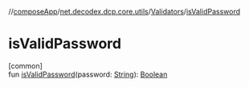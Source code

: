 //[composeApp](../../../index.md)/[net.decodex.dcp.core.utils](../index.md)/[Validators](index.md)/[isValidPassword](is-valid-password.md)

# isValidPassword

[common]\
fun [isValidPassword](is-valid-password.md)(password: [String](https://kotlinlang.org/api/latest/jvm/stdlib/kotlin/-string/index.html)): [Boolean](https://kotlinlang.org/api/latest/jvm/stdlib/kotlin/-boolean/index.html)

